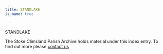 ```yaml
---
title: STANDLAKE
is_name: true

---
```


STANDLAKE


The Stoke Climsland Parish Archive holds material under this index entry. To find out more please [contact us](/contact/)

